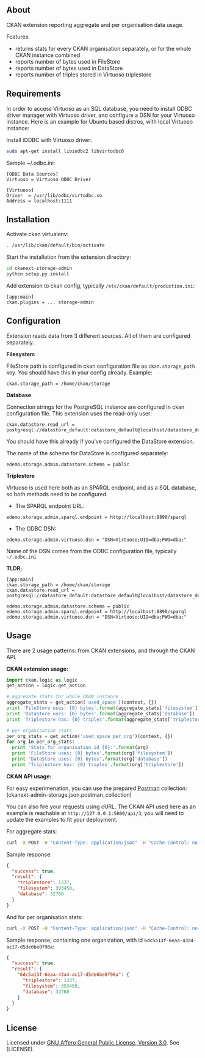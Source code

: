 About
-------

CKAN extension reporting aggregate and per organisation data usage.

Features:

 - returns stats for every CKAN organisation separately, or for the whole CKAN instance combined
 - reports number of bytes used in FileStore
 - reports number of bytes used in DataStore
 - reports number of triples stored in Virtuoso triplestore

Requirements
-------

In order to access Virtuoso as an SQL database, you need to install ODBC driver manager with Virtuoso driver, and configure a DSN for your Virtuoso instance. Here is an example for Ubuntu based distros, with local Virtuoso instance:

Install iODBC with Virtuoso driver:
```bash
sudo apt-get install libiodbc2 libvirtodbc0
```

Sample ~/.odbc.ini:
```ApacheConf
[ODBC Data Sources]
Virtuoso = Virtuoso ODBC Driver

[Virtuoso]
Driver  = /usr/lib/odbc/virtodbc.so
Address = localhost:1111
```


Installation
-------

Activate ckan virtualenv: 
```bash
. /usr/lib/ckan/default/bin/activate
```

Start the installation from the extension directory:
```bash
cd ckanext-storage-admin
python setup.py install
```

Add extension to ckan config, typically ```/etc/ckan/default/production.ini```:

```ApacheConf
[app:main]
ckan.plugins = ... storage-admin
```

Configuration
-------

Extension reads data from 3 different sources. All of them are configured separately.

**Filesystem**

FileStore path is configured in ckan configuration file as ```ckan.storage_path``` key. You should have this in your config already.
Example:
```ApacheConf
ckan.storage_path = /home/ckan/storage
```

**Database**

Connection strings for the PostgreSQL instance are configured in ckan configuration file. This extension uses the read-only user:
```
ckan.datastore.read_url = postgresql://datastore_default:datastore_default@localhost/datastore_default
```
You should have this already if you've configured the DataStore extension.


The name of the scheme for DataStore is configured separately:
```
edemo.storage.admin.datastore.schema = public
```

**Triplestore**

Virtuoso is used here both as an SPARQL endpoint, and as a SQL database, so both methods need to be configured.

* The SPARQL endpoint URL:
```
edemo.storage.admin.sparql.endpoint = http://localhost:8890/sparql
```

* The ODBC DSN:
```
edemo.storage.admin.virtuoso.dsn = "DSN=Virtuoso;UID=dba;PWD=dba;"
```
Name of the DSN comes from the ODBC configuration file, typically ```~/.odbc.ini```

**TLDR;**

```ApacheConf
[app:main]
ckan.storage_path = /home/ckan/storage
ckan.datastore.read_url = postgresql://datastore_default:datastore_default@localhost/datastore_default

edemo.storage.admin.datastore.schema = public
edemo.storage.admin.sparql.endpoint = http://localhost:8890/sparql
edemo.storage.admin.virtuoso.dsn = "DSN=Virtuoso;UID=dba;PWD=dba;"
```


Usage
-------

There are 2 usage patterns: from CKAN extensions, and through the CKAN API.

**CKAN extension usage:**
```python
import ckan.logic as logic
get_action = logic.get_action

# aggregate stats for whole CKAN instance
aggregate_stats = get_action('used_space')(context, {})
print 'FileStore uses: {0} bytes'.format(aggregate_stats['filesystem'])
print 'DataStore uses: {0} bytes'.format(aggregate_stats['database'])
print 'Triplestore has: {0} triples'.format(aggregate_stats['triplestore'])

# per organisation stats
per_org_stats = get_action('used_space_per_org')(context, {})
for org in per_org_stats:
  print 'Stats for organisation id {0}:'.format(org)
  print 'FileStore uses: {0} bytes'.format(org['filesystem'])
  print 'DataStore uses: {0} bytes'.format(org['database'])
  print 'Triplestore has: {0} triples'.format(org['triplestore'])
```

**CKAN API usage:**

For easy experimenation, you can use the prepared [Postman](http://www.getpostman.com/) collection: (ckanext-admin-storage.json.postman_collection)

You can also fire your requests using cURL. The CKAN API used here as an example is reachable at ```http://127.0.0.1:5000/api/3```, you will need to update the examples to fit your deployment.

For aggregate stats:
```bash
curl -X POST -H "Content-Type: application/json" -H "Cache-Control: no-cache" -d '{}' http://127.0.0.1:5000/api/3/action/used_space
```

Sample response:
```json
{
  "success": true,
  "result": {
    "triplestore": 1337,
    "filesystem": 393450,
    "database": 32768
  }
}
```

And for per organisation stats:
```bash
curl -X POST -H "Content-Type: application/json" -H "Cache-Control: no-cache" -d '{}' http://127.0.0.1:5000/api/3/action/used_space_per_org
```

Sample response, containing one organization, with id ```6dc5a13f-6eaa-43a4-ac17-d5de6be8f98a```:
```json
{
  "success": true,
  "result": {
    "6dc5a13f-6eaa-43a4-ac17-d5de6be8f98a": {
      "triplestore": 1337,
      "filesystem": 393450,
      "database": 32768
    }
  }
}
```

License
-------

Licensed under [GNU Affero General Public License, Version 3.0](http://www.gnu.org/licenses/agpl-3.0.html). See (LICENSE).